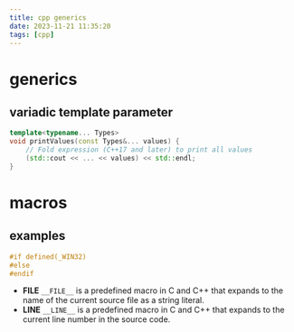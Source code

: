 ```yaml
---
title: cpp generics
date: 2023-11-21 11:35:20
tags: [cpp]
---
```


# generics
## variadic template parameter
```cpp
template<typename... Types>
void printValues(const Types&... values) {
    // Fold expression (C++17 and later) to print all values
    (std::cout << ... << values) << std::endl;
}
```

# macros
## examples
```cpp
#if defined(_WIN32)
#else
#endif
```

- __FILE__
`__FILE__` is a predefined macro in C and C++ that expands to the name of the current source file as a string literal.
- __LINE__
`__LINE__` is a predefined macro in C and C++ that expands to the current line number in the source code.